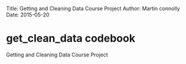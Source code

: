 Title: Getting and Cleaning Data Course Project
Author: Martin connolly
Date: 2015-05-20

# get_clean_data codebook
Getting and Cleaning Data Course Project